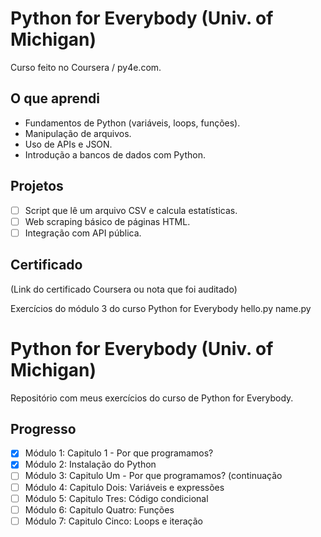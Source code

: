 # Python for Everybody (Univ. of Michigan)

Curso feito no Coursera / py4e.com.

## O que aprendi
- Fundamentos de Python (variáveis, loops, funções).
- Manipulação de arquivos.
- Uso de APIs e JSON.
- Introdução a bancos de dados com Python.

## Projetos
- [ ] Script que lê um arquivo CSV e calcula estatísticas.
- [ ] Web scraping básico de páginas HTML.
- [ ] Integração com API pública.

## Certificado
(Link do certificado Coursera ou nota que foi auditado)

Exercícios do módulo 3 do curso Python for Everybody
hello.py
name.py

# Python for Everybody (Univ. of Michigan)

Repositório com meus exercícios do curso de Python for Everybody.

## Progresso
- [x] Módulo 1: Capitulo 1 - Por que programamos?
- [x] Módulo 2: Instalação do Python
- [ ] Módulo 3: Capitulo Um - Por que programamos? (continuação
- [ ] Módulo 4: Capitulo Dois: Variáveis e expressões
- [ ] Módulo 5: Capitulo Tres: Código condicional
- [ ] Módulo 6: Capitulo Quatro: Funções
- [ ] Módulo 7: Capitulo Cinco: Loops e iteração
